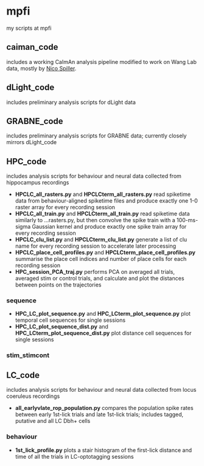 # mpfi
my scripts at mpfi

## caiman_code
includes a working CaImAn analysis pipeline modified to work on Wang Lab data, mostly by [Nico Spiller](https://github.com/nspiller).

## dLight_code
includes preliminary analysis scripts for dLight data

## GRABNE_code 
includes preliminary analysis scripts for GRABNE data; currently closely mirrors dLight_code 

## HPC_code
includes analysis scripts for behaviour and neural data collected from hippocampus recordings
- **HPCLC_all_rasters.py** and **HPCLCterm_all_rasters.py** read spiketime data from behaviour-aligned spiketime files and produce exactly one 1-0 raster array for every recording session
- **HPCLC_all_train.py** and **HPCLCterm_all_train.py** read spiketime data similarly to ...rasters.py, but then convolve the spike train with a 100-ms-sigma Gaussian kernel and produce exactly one spike train array for every recording session
- **HPCLC_clu_list.py** and **HPCLCterm_clu_list.py** generate a list of clu name for every recording session to accelerate later processing
- **HPCLC_place_cell_profiles.py** and **HPCLCterm_place_cell_profiles.py** summarise the place cell indices and number of place cells for each recording session
- **HPC_session_PCA_traj.py** performs PCA on averaged all trials, averaged stim or control trials, and calculate and plot the distances between points on the trajectories
### sequence 
- **HPC_LC_plot_sequence.py** and **HPC_LCterm_plot_sequence.py** plot temporal cell sequences for single sessions
- **HPC_LC_plot_sequence_dist.py** and **HPC_LCterm_plot_sequence_dist.py** plot distance cell sequences for single sessions
### stim_stimcont
### 

## LC_code 
includes analysis scripts for behaviour and neural data collected from locus coeruleus recordings
- **all_earlyvlate_rop_population.py** compares the population spike rates between early 1st-lick trials and late 1st-lick trials; includes tagged, putative and all LC Dbh+ cells
### behaviour 
- **1st_lick_profile.py** plots a stair histogram of the first-lick distance and time of all the trials in LC-optotagging sessions